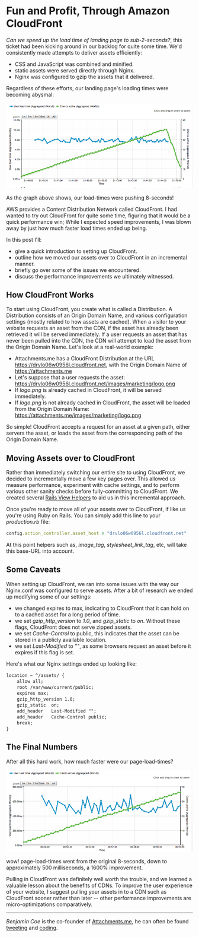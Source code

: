 Fun and Profit, Through Amazon CloudFront
=====================================

_Can we speed up the load time of landing page to sub-2-seconds?_, this ticket had been kicking around in our backlog for quite some time. We'd consistently made attempts to deliver assets efficiently:

* CSS and JavaScript was combined and minified.
* static assets were served directly through Nginx.
* Nginx was configured to gzip the assets that it delivered.

Regardless of these efforts, our landing page's loading times were becoming abysmal:

![Before CloudFront](./images/cloudfront/before-cf.png)

As the graph above shows, our load-times were pushing 8-seconds!

AWS provides a Content Distribution Network called CloudFront. I had wanted to try out CloudFront for quite some time, figuring that it would be a quick performance win; While I expected speed improvements, I was blown away by just how much faster load times ended up being.

In this post I'll:

* give a quick introduction to setting up CloudFront.
* outline how we moved our assets over to CloudFront in an incremental manner.
* briefly go over some of the issues we encountered.
* discuss the performance improvements we ultimately witnessed.

How CloudFront Works
--------------------

To start using CloudFront, you create what is called a Distribution. A Distribution consists of an Origin Domain Name, and various configuration settings (mostly related to how assets are cached). When a visitor to your website requests an asset from the CDN, if the asset has already been retrieved it will be served immediately. If a user requests an asset that has never been pulled into the CDN, the CDN will attempt to load the asset from the Origin Domain Name. Let's look at a real-world example:

* Attachments.me has a CloudFront Distribution at the URL https://drvlo06w0956l.cloudfront.net, with the Origin Domain Name of https://attachments.me
* Let's suppose that a user requests the asset: https://drvlo06w0956l.cloudfront.net/images/marketing/logo.png
* If _logo.png_ is already cached in CloudFront, it will be served immediately.
* If _logo.png_ is not already cached in CloudFront, the asset will be loaded from the Origin Domain Name: https://attachments.me/images/marketing/logo.png

So simple! CloudFront accepts a request for an asset at a given path, either servers the asset, or loads the asset from the corresponding path of the Origin Domain Name.

Moving Assets over to CloudFront
--------------------------------

Rather than immediately switching our entire site to using CloudFront, we decided to incrementally move a few key pages over. This allowed us measure performance, experiment with cache settings, and to perform various other sanity checks before fully-committing to CloudFront. We created several [Rails View Helpers](https://github.com/attachmentsme/cloud_front_helpers) to aid us in this incremental approach.

Once you're ready to move all of your assets over to CloudFront, if like us you're using Ruby on Rails. You can simply add this line to your _production.rb_ file:

```ruby
config.action_controller.asset_host = "drvlo06w0956l.cloudfront.net"
```

At this point helpers such as, _image\_tag_, _stylesheet\_link\_tag_, etc, will take this base-URL into account.

Some Caveats
------------

When setting up CloudFront, we ran into some issues with the way our Nginx.conf was configured to serve assets. After a bit of research we ended up modifying some of our settings:

* we changed expires to max, indicating to CloudFront that it can hold on to a cached asset for a long period of time.
* we set _gzip\_http\_version_ to _1.0_, and _gzip\_static_ to _on_. Without these flags, CloudFront does not serve zipped assets.
* we set _Cache-Control_ to public, this indicates that the asset can be stored in a publicly available location.
* we set _Last-Modified_ to _""_, as some browsers request an asset before it expires if this flag is set.

Here's what our Nginx settings ended up looking like:

```nginx
location ~ ^/assets/ {
    allow all;
    root /var/www/current/public;
    expires max;
    gzip_http_version 1.0;
    gzip_static  on;
    add_header   Last-Modified "";
    add_header   Cache-Control public;
    break;
}
```

The Final Numbers
-----------------

After all this hard work, how much faster were our page-load-times?

![After CloudFront](./images/cloudfront/after-cf.png)

wow! page-load-times went from the original 8-seconds, down to approximately 500 milliseconds, a 1600% improvement.

Pulling in CloudFront was definitely well worth the trouble, and we learned a valuable lesson about the benefits of CDNs. To improve the user experience of your website, I suggest pulling your assets in to a CDN such as CloudFront sooner rather than later -- other performance improvements are micro-optimizations comparatively.

-----------------
_Benjamin Coe_ is the co-founder of [Attachments.me](https://attachments.me), he can often be found [tweeting](https://twitter.com/#/benjamincoe) and [coding](https://github.com/bcoe).
